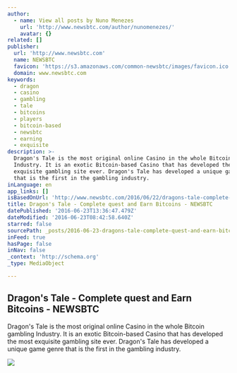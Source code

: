 ```yaml
---
author:
  - name: View all posts by Nuno Menezes
    url: 'http://www.newsbtc.com/author/nunomenezes/'
    avatar: {}
related: []
publisher:
  url: 'http://www.newsbtc.com'
  name: NEWSBTC
  favicon: 'https://s3.amazonaws.com/common-newsbtc/images/favicon.ico'
  domain: www.newsbtc.com
keywords:
  - dragon
  - casino
  - gambling
  - tale
  - bitcoins
  - players
  - bitcoin-based
  - newsbtc
  - earning
  - exquisite
description: >-
  Dragon's Tale is the most original online Casino in the whole Bitcoin gambling
  Industry. It is an exotic Bitcoin-based Casino that has developed the most
  exquisite gambling site ever. Dragon's Tale has developed a unique game genre
  that is the first in the gambling industry.
inLanguage: en
app_links: []
isBasedOnUrl: 'http://www.newsbtc.com/2016/06/22/dragons-tale-complete-quest-earn-bitcoins/'
title: Dragon's Tale - Complete quest and Earn Bitcoins - NEWSBTC
datePublished: '2016-06-23T13:36:47.479Z'
dateModified: '2016-06-23T08:42:58.640Z'
starred: false
sourcePath: _posts/2016-06-23-dragons-tale-complete-quest-and-earn-bitcoins-newsbtc.md
inFeed: true
hasPage: false
inNav: false
_context: 'http://schema.org'
_type: MediaObject

---
```

<article style=""><h1>Dragon's Tale - Complete quest and Earn Bitcoins - NEWSBTC</h1><p>Dragon's Tale is the most original online Casino in the whole Bitcoin gambling Industry. It is an exotic Bitcoin-based Casino that has developed the most exquisite gambling site ever. Dragon's Tale has developed a unique game genre that is the first in the gambling industry.</p><img src="http://s3.amazonaws.com/main-newsbtc-images/2016/03/01020127/Dragons-Tale_NewsBTC.jpg" /></article>